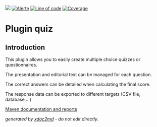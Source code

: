 ![](https://dev.lutece.paris.fr/jenkins/buildStatus/icon?job=apps-plugin-quiz-deploy)
[![Alerte](https://dev.lutece.paris.fr/sonar/api/project_badges/measure?project=fr.paris.lutece.plugins%3Aplugin-quiz&metric=alert_status)](https://dev.lutece.paris.fr/sonar/dashboard?id=fr.paris.lutece.plugins%3Aplugin-quiz)
[![Line of code](https://dev.lutece.paris.fr/sonar/api/project_badges/measure?project=fr.paris.lutece.plugins%3Aplugin-quiz&metric=ncloc)](https://dev.lutece.paris.fr/sonar/dashboard?id=fr.paris.lutece.plugins%3Aplugin-quiz)
[![Coverage](https://dev.lutece.paris.fr/sonar/api/project_badges/measure?project=fr.paris.lutece.plugins%3Aplugin-quiz&metric=coverage)](https://dev.lutece.paris.fr/sonar/dashboard?id=fr.paris.lutece.plugins%3Aplugin-quiz)

# Plugin quiz

## Introduction

This plugin allows you to easily create multiple choice quizzes or questionnaires.

The presentation and editorial text can be managed for each question.

The correct answers can be detailed when calculating the final score.

The response data can be exported to different targets (CSV file, database,...)


[Maven documentation and reports](https://dev.lutece.paris.fr/plugins/plugin-quiz/)



 *generated by [xdoc2md](https://github.com/lutece-platform/tools-maven-xdoc2md-plugin) - do not edit directly.*